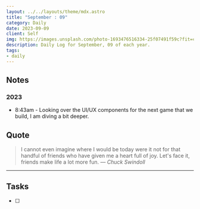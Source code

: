 ```yaml
---
layout: ../../layouts/theme/mdx.astro
title: "September : 09"
category: Daily
date: 2023-09-09
client: Self
img: https://images.unsplash.com/photo-1693476516334-25f07491f59c?fit=crop&q=85&w=1400&h=700
description: Daily Log for September, 09 of each year.
tags:
- daily
---
```


## Notes
### 2023
- 8:43am - Looking over the UI/UX components for the next game that we build, I am diving a bit deeper.

## Quote

> I cannot even imagine where I would be today were it not for that handful of friends who have given me a heart full of joy. Let's face it, friends make life a lot more fun.
> — <cite>Chuck Swindoll</cite>

---

## Tasks

- [ ]